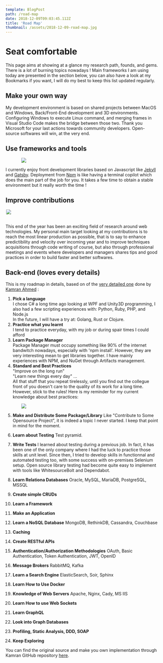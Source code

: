 ```yaml
---
template: BlogPost
path: /road-map
date: 2018-12-09T09:03:45.112Z
title: 'Road Map'
thumbnail: /assets/2018-12-09-road-map.jpg
---
```


# Seat comfortable

This page aims at showing at a glance my research path, founds, and gems. 
There is a lot of burning topics nowadays ! 
Main frameworks I am using today are presented in the section below, you can also have a look at my Bookmarks if you want, I will do my best to keep this list updated regularly.

## Make your own way

My development environment is based on shared projects between MacOS and Windows, Back/Front-End development and 3D environments. Configuring Windows to execute Linux command, and merging frames in Visual Studio Code makes the bridge between those two. Thank you Microsoft for your last actions towards community developers. Open-source softwares will win, at the very end.

## Use frameworks and tools

<div class="custom-images" style="width: 400px; margin: auto;">
	<img src="/assets/2018-12-09-road-map-brainstorming.png">
</div>

I currently enjoy front development libraries based on Javascript like [Jekyll](https://jekyllrb.com/) and [Gatsby](https://www.gatsbyjs.org/). Deployment from [Npm](https://www.npmjs.com/) is like having a terminal copilot which does the main part of the job for you. It takes a few time to obtain a stable environment but it really worth the time !

## Improve contributions

<div class="custom-images" style="width: 500px; margin: auto;">
	<img src="/assets/2018-12-09-road-map-personal-contributions.png">
</div>

<br/>

This end of the year has been an exciting field of research around web technologies. My personal main target looking at my contributions is to reach the most linear production as possible, that is to say to enhance predictibility and velocity over incoming year and to improve techniques acquisitions through code writing of course, but also through professional meetings and events where developers and managers shares tips and good practices in order to build faster and better softwares.

## Back-end (loves every details)

This is my roadmap in details, based on of the [very detailed one](https://res.cloudinary.com/practicaldev/image/fetch/s--cN5TCkKj--/c_limit%2Cf_auto%2Cfl_progressive%2Cq_auto%2Cw_880/https://cdn-images-1.medium.com/max/1000/1%2A6CSVVmXvQ48VWYgyrBssXg.png) done by [Kamran Ahmed](https://twitter.com/kamranahmedse?ref_src=twsrc%5Egoogle%7Ctwcamp%5Eserp%7Ctwgr%5Eauthor) :

1. **Pick a language**  
	I chose C# a long time ago looking at WPF and Unity3D programming, I also had a few scripting experiences with: Python, Ruby, PHP, and Node.js  
	In the future, I will have a try at: Golang, Rust or Clojure.
2. **Practice what you learnt**  
	I tend to practice everyday, with my job or during spair times I could afford
3. **Learn Package Manager**  
	Package Manager must occupy something like 90% of the internet bandwitch nowadays, especially with 'npm install'. However, they are very interesting mean to get libraries together. I have mainly experiences with NPM, and NuGet through Artifacts management.
4. **Standard and Best Practices**  
	"Improve on the long run"  
	"Learn new things every day" 
	...   
	All that stuff that you repeat tirelessly, until you find out the collegue front of you doesn't care to the quality of its work for a long time. However, stick to the rules! Here is my reminder for my current knowledge about best practices:
<div class="custom-images" style="width: 400px; margin: auto;">
	<a target="_blank" href="/assets/2018-12-09-best-practices-2021-update.png"><img src="/assets/2018-12-09-best-practices-2021-update.png"></a>
</div>

5. **Make and Distribute Some Package/Library**
	Like "Contribute to Some Opensource Project", it is indeed a topic I never started. I keep that point in mind for the moment.
6. **Learn about Testing**
	Test pyramid.
7. **Write Tests**
	I learned about testing during a previous job. In fact, it has been one of the only company where I had the luck to practice those skills at unit level. Since then, I tried to develop skills in functionnal and automated testing too, with some success with on-premises Selenium setup. Open source library testing had become quite easy to implement with tools like WhitesourceBolt and Dependabot.
8. **Learn Relationa Databases**
	Oracle, MySQL, MariaDB, PostgreSQL, MSSQL
9. **Create simple CRUDs**

10. **Learn a Framework**

11. **Make an Application**

12. **Learn a NoSQL Database**
	MongoDB, RethinkDB, Cassandra, Couchbase
13. **Caching**

14. **Create RESTful APIs**

15. **Authentication/Authorization Methodologies**
	OAuth, Basic Authentication, Token Authentication, JWT, OpenID
16. **Message Brokers**
	RabbitMQ, Kafka
17. **Learn a Search Engine**
	ElasticSearch, Soir, Sphinx
18. **Learn How to Use Docker**
19. **Knowledge of Web Servers**
	Apache, Nginx, Cady, MS IIS
20. **Learn How to use Web Sockets**
21. **Learn GraphQL**
22. **Look into Graph Databases**
23. **Profiling, Static Analysis, DDD, SOAP**
24. **Keep Exploring**

 You can find the original source and make you own implementation through Kamran GitHub repository [here](https://github.com/kamranahmedse/developer-roadmap).